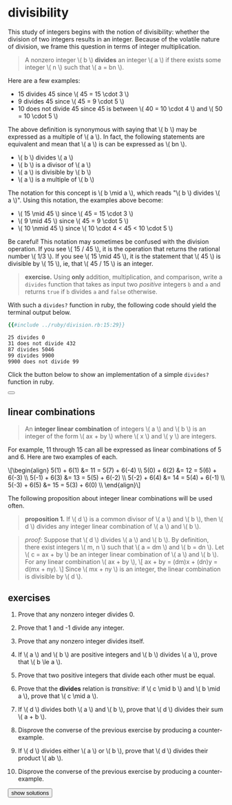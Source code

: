 # divisibility

This study of integers begins with the notion of divisibility: whether the
division of two integers results in an integer.  Because of the volatile nature
of division, we frame this question in terms of integer multiplication.

> A nonzero integer \\( b \\) **divides** an integer \\( a \\) if there exists
> some integer \\( n \\) such that \\( a = bn \\).

Here are a few examples:
- 15 divides 45 since \\( 45 = 15 \cdot 3 \\)
- 9 divides 45 since \\( 45 = 9 \cdot 5 \\)
- 10 does not divide 45 since 45 is between
\\( 40 = 10 \cdot 4 \\) and \\( 50 = 10 \cdot 5 \\)

The above definition is synonymous with saying that \\( b \\)
may be expressed as a multiple of \\( a \\).  In fact, the following
statements are equivalent and mean that \\( a \\) is can be expressed as
\\( bn \\).
- \\( b \\) divides \\( a \\)
- \\( b \\) is a divisor of \\( a \\)
- \\( a \\) is divisible by \\( b \\)
- \\( a \\) is a multiple of \\( b \\)

The notation for this concept is \\( b \mid a \\), which reads "\\( b \\)
divides \\( a \\)".  Using this notation, the examples above become:
- \\( 15 \mid 45 \\) since \\( 45 = 15 \cdot 3 \\)
- \\( 9 \mid 45 \\) since \\( 45 = 9 \cdot 5 \\)
- \\( 10 \nmid 45 \\) since \\( 10 \cdot 4 < 45 < 10 \cdot 5 \\)

Be careful!  This notation may sometimes be confused with the division
operation. If you see \\( 15 / 45 \\), it is the operation that returns
the rational number \\( 1/3 \\).  If you see \\( 15 \mid 45 \\), it is the
statement that \\( 45 \\) is divisible by \\( 15 \\), ie, that \\( 45 / 15 \\)
is an integer.

<span id="divides-exercise" />

> **exercise.**
> Using **only** addition, multiplication, and comparison, write a `divides`
> function that takes as input two *positive* integers `b` and `a` and returns
> `true` if `b` divides `a` and `false` otherwise.

With such a `divides?` function in ruby, the following code should yield the
terminal output below.

```ruby
{{#include ../ruby/division.rb:15:29}}
```

```
25 divides 0
31 does not divide 432
87 divides 5046
99 divides 9900
9900 does not divide 99
```

Click the button below to show an implementation of a simple `divides?`
function in ruby.

<button class="fa fa-expand" onClick="showContent('divides')"></button>
<div id="divides" style="display: none;">

```ruby
{{#include ../ruby/division.rb:6:13}}
```

</div>

## linear combinations

> An **integer linear combination** of integers \\( a \\) and \\( b \\) is an
> integer of the form \\( ax + by \\) where \\( x \\) and \\( y \\) are integers.

For example, 11 through 15 can all be expressed as linear
combinations of 5 and 6.  Here are two examples of each.

\\[\begin{align}
5(1) + 6(1) &= 11 = 5(7) + 6(-4) \\\\
5(0) + 6(2) &= 12 = 5(6) + 6(-3) \\\\
5(-1) + 6(3) &= 13 = 5(5) + 6(-2) \\\\
5(-2) + 6(4) &= 14 = 5(4) + 6(-1) \\\\
5(-3) + 6(5) &= 15 = 5(3) + 6(0) \\\\
\end{align}\\]

The following proposition about integer linear combinations will be used
often.

<span id="linear-combination" />

> **proposition 1.**
> If \\( d \\) is a common divisor of \\( a \\) and \\( b \\), then \\( d \\)
> divides any integer linear combination of \\( a \\) and \\( b \\).

> *proof:*
> Suppose that \\( d \\) divides \\( a \\) and \\( b \\).  By definition, there
> exist integers \\( m, n \\) such that \\( a = dm \\) and \\( b = dn \\).  Let
> \\( c = ax + by \\) be an integer linear combination of \\( a \\) and
> \\( b \\).  For any linear combination \\( ax + by \\),
> \\[ ax + by = (dm)x + (dn)y = d(mx + ny). \\]
> Since \\( mx + ny \\) is an integer, the linear combination is divisible by
> \\( d \\).

<span id="exercises" />

## exercises

1. Prove that any nonzero integer divides 0.

2. Prove that 1 and -1 divide any integer.

3. Prove that any nonzero integer divides itself.

4. If \\( a \\) and \\( b \\) are positive integers and \\( b \\) divides \\( a
   \\), prove that \\( b \le a \\).

5. Prove that two positive integers that divide each other must be equal.

6. Prove that the **divides** relation is *transitive*: if \\( c \mid b \\) and
   \\( b \mid a \\), prove that \\( c \mid a \\).

7. If \\( d \\) divides both \\( a \\) and \\( b \\), prove that \\( d \\)
   divides their sum \\( a + b \\).

8. Disprove the converse of the previous exercise by producing a
   counter-example.

9. If \\( d \\) divides either \\( a \\) or \\( b \\), prove that \\( d \\)
   divides their product \\( ab \\).

10. Disprove the converse of the previous exercise by producing a
    counter-example.

<button onClick="showContent('solutions')">show solutions</button>
<div id="solutions" style="display: none;">

1. For \\( n \\) nonzero, we have \\( 0 = n \cdot 0 \\), so \\( n \\) divides
   \\( 0 \\).

2. For any \\( n \\), we have \\( n = 1 \cdot n \\) and \\( n = -1 \cdot -n \\),
   so both \\( 1 \\) and \\( -1 \\) divide \\( n \\).

3. For \\( n \\) nonzero, we have \\( n = n \cdot 1 \\), so \\( n \\) divides
   itself.

4. Let \\( a \\) and \\( b \\) be positive integers such that
   \\( b \mid a \\).  Then \\( a = bk \\) for some integer \\( k \\).
   Since \\( a \\) and \\( b \\) are both positive, then so is \\ ( k \\).
   This means that \\( k \ge 1 \\), which implies that \\( a = bk \ge b \\).

5. Let \\( a \\) and \\( b \\) be two positive integers that divide each other.
   From the previous exercise, we have \\( a \le b \\) and \\( b \le a \\), so
   \\( a \\) and \\( b \\) must be equal.

6. Suppose that \\( c \mid b \\) and \\( b \mid a \\).  We can write
   \\( c = bm \\) and \\( b = an \\).  Therefore, \\( c = (an)m = a(mn) \\),
   which proves that \\(c \mid a \\).

7. Since the sum \\( a + b \\) is a linear combination of \\( a \\) and
   \\( b \\), then the proposition implies that \\( a + b \\) is divisible by
   any common divisor \\( d \\) of \\( a \\) and \\( b \\).

8. Take \\( a = 3 \\), \\( b = 7 \\), and \\( d = 5 \\).  Then \\( d \\)
   divides the sum \\( a + b = 10 \\) but does not divide either \\( a \\) or
   \\( b \\).

9. If \\( d \\) divides \\( a \\), then \\( a = dn \\), so \\( ab = d(bn) \\).
   If \\( d \\) divides \\( b \\), then \\( b = dm \\), so \\( ab = d(am) \\).
   Either way, \\( d \\) divides the product \\( ab \\).

10. Take \\( a = 4 \\), \\( b = 3 \\), and \\( d = 6 \\).  Then \\( d \\)
    divides the product \\( ab = 12 \\) but does not divide either \\( a \\) or
    \\( b \\).

</div>

